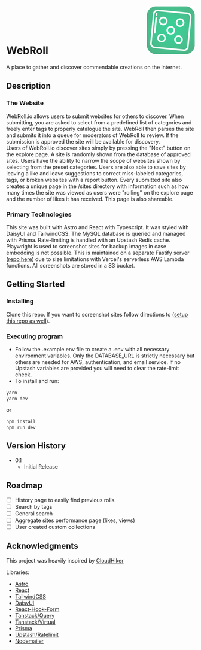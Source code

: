 <h1 style="display: flex; 
justify-content: space-between; 
align-items: baseline;">WebRoll  
    <img src="/public/android-chrome-512x512.png" alt="" width="128" height="128" style="margin-left: auto;"  />
</h1>

A place to gather and discover commendable creations on the internet.

## Description

### The Website

WebRoll.io allows users to submit websites for others to discover. When submitting, you are asked to select from a predefined list of categories and freely enter tags to properly catalogue the site. WebRoll then parses the site and submits it into a queue for moderators of WebRoll to review. If the submission is approved the site will be available for discovery.  
Users of WebRoll.io discover sites simply by pressing the "Next" button on the explore page. A site is randomly shown from the database of approved sites. Users have the ability to narrow the scope of websites shown by selecting from the preset categories. Users are also able to save sites by leaving a like and leave suggestions to correct miss-labeled categories, tags, or broken websites with a report button.
Every submitted site also creates a unique page in the /sites directory with information such as how many times the site was viewed as users were "rolling" on the explore page and the number of likes it has received. This page is also shareable.

### Primary Technologies

This site was built with Astro and React with Typescript. It was styled with DaisyUI and TailwindCSS.
The MySQL database is queried and managed with Prisma. Rate-limiting is handled with an Upstash Redis cache.
Playwright is used to screenshot sites for backup images in case embedding is not possible. This is maintained on a separate Fastify server ([repo here](https://github.com/burhan-syed/webroll-parser)) due to size limitations with Vercel's serverless AWS Lambda functions. All screenshots are stored in a S3 bucket.

## Getting Started

### Installing

Clone this repo. If you want to screenshot sites follow directions to ([setup this repo as well](https://github.com/burhan-syed/webroll-parser)).

### Executing program

- Follow the .example.env file to create a .env with all necessary environment variables. Only the DATABASE_URL is strictly necessary but others are needed for AWS, authentication, and email service. If no Upstash variables are provided you will need to clear the rate-limit check.
- To install and run:

```
yarn
yarn dev
```

or

```
npm install
npm run dev
```

## Version History

- 0.1
  - Initial Release

## Roadmap

- [ ] History page to easily find previous rolls.
- [ ] Search by tags
- [ ] General search
- [ ] Aggregate sites performance page (likes, views)
- [ ] User created custom collections

## Acknowledgments

This project was heavily inspired by [CloudHiker](https://cloudhiker.net)

Libraries:

- [Astro](https://github.com/withastro/astro)
- [React](https://github.com/facebook/react)
- [TailwindCSS](https://github.com/tailwindlabs/tailwindcss)
- [DaisyUI](https://github.com/saadeghi/daisyui)
- [React-Hook-Form](https://github.com/react-hook-form/react-hook-form)
- [Tanstack/Query](https://github.com/TanStack/query)
- [Tanstack/Virtual](https://github.com/TanStack/virtual)
- [Prisma](https://github.com/prisma/prisma)
- [Upstash/Ratelimit](https://github.com/upstash/ratelimit)
- [Nodemailer](https://github.com/upstash/ratelimit)
